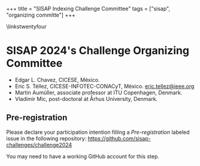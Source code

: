 +++
title = "SISAP Indexing Challenge Committee"
tags = ["sisap", "organizing committe"]
+++

\linkstwentyfour

# SISAP 2024's Challenge Organizing Committee

- Edgar L. Chavez, CICESE, México.
- Eric S. Téllez, CICESE-INFOTEC-CONACyT, México. [eric.tellez@ieee.org](mailto:eric.tellez@ieee.org)
- Martin Aumüller, associate professor at ITU Copenhagen, Denmark.
- Vladimir Mic, post-doctoral at Århus University, Denmark.

## Pre-registration

Please declare your participation intention filling a _Pre-registration_ labeled issue in the following repository:
<https://github.com/sisap-challenges/challenge2024>

You may need to have a working GitHub account for this step.
